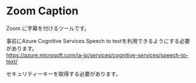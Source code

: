 # Zoom Caption
Zoom に字幕を付けるツールです。

事前にAzure Cognitive Services Speech to textを利用できるようにする必要があります。  
https://azure.microsoft.com/ja-jp/services/cognitive-services/speech-to-text/

セキュリティーキーを取得する必要があります。
